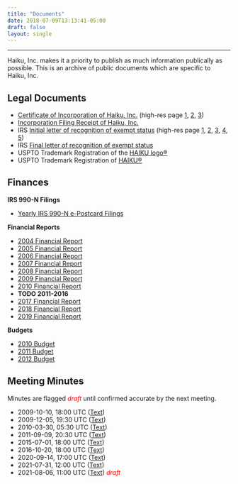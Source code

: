 ```yaml
---
title: "Documents"
date: 2018-07-09T13:13:41-05:00
draft: false
layout: single
---
```


----

Haiku, Inc. makes it a priority to publish as much information publically as possible. This is an archive of public documents which are specific to Haiku, Inc.

## Legal Documents

* [Certificate of Incorporation of Haiku, Inc.](/docs/haiku-inc_NY-DOS-Certificate-of-Incorporation.pdf) (high-res page [1](/docs/haiku-inc_NY-DOS-Certificate-of-Incorporation-p1-of-3.jpg), [2](/docs/haiku-inc_NY-DOS-Certificate-of-Incorporation-p2-of-3.jpg), [3](/docs/haiku-inc_NY-DOS-Certificate-of-Incorporation-p3-of-3.jpg))
* [Incorporation Filing Receipt of Haiku, Inc.](/docs/haiku-inc_NY-DOS-incorporation_receipt.jpg)
* IRS [Initial letter of recognition of exempt status](/docs/haiku-inc_irs-recognition-of-exemption.pdf) (high-res page [1](/docs/haiku-inc_irs-recognition-of-exemption-pg1-of-5.jpg), [2](/docs/haiku-inc_irs-recognition-of-exemption-pg2-of-5.jpg), [3](/docs/haiku-inc_irs-recognition-of-exemption-pg3-of-5.jpg), [4](/docs/haiku-inc_irs-recognition-of-exemption-pg4-of-5.jpg), [5](/docs/haiku-inc_irs-recognition-of-exemption-pg5-of-5.jpg))
* IRS [Final letter of recognition of exempt status](/docs/haiku-inc_irs_final-letter-of-determination.pdf)
* USPTO Trademark Registration of the [HAIKU logo&reg;](/docs/haiku_inc-uspto-registration_certificate-85093759.pdf)
* USPTO Trademark Registration of [HAIKU&reg;](/docs/haiku_inc-uspto-registration_certificate-85181779.pdf)

## Finances

**IRS 990-N Filings**

* [Yearly IRS 990-N e-Postcard Filings](https://apps.irs.gov/app/eos/detailsPage?ein=200105056&name=HAIKU%20INC&city=Boynton%20beach&state=FL&countryAbbr=US&type=ePostSearch)

**Financial Reports**

* [2004 Financial Report](/docs/haiku_inc-financial-report-2004.pdf)
* [2005 Financial Report](/docs/haiku_inc-financial-report-2005.pdf)
* [2006 Financial Report](/docs/haiku_inc-financial-report-2006.pdf)
* [2007 Financial Report](/docs/haiku_inc-financial-report-2007.pdf)
* [2008 Financial Report](/docs/haiku_inc-financial-report-2008.pdf)
* [2009 Financial Report](/docs/haiku_inc-financial-report-2009.pdf)
* [2010 Financial Report](/docs/haiku_inc-financial-report-2010.pdf)
* **TODO 2011-2016**
* [2017 Financial Report](/docs/haiku_inc-financial-report-2017.pdf)
* [2018 Financial Report](/docs/haiku_inc-financial-report-2018.pdf)
* [2019 Financial Report](/docs/haiku_inc-financial-report-2019.pdf)

**Budgets**

* [2010 Budget](/docs/haiku_inc-budget-2010.pdf)
* [2011 Budget](/docs/haiku_inc-budget-2011.pdf)
* [2012 Budget](/docs/haiku_inc-budget-2012.pdf)

## Meeting Minutes

Minutes are flagged <span style="color: red;"><i>draft</i></span> until confirmed accurate by the next meeting.

* 2009-10-10, 18:00 UTC ([Text](https://haiku-inc.org/docs/haiku-inc.meetings.2009-10-10-1800.txt))
* 2009-12-05, 19:30 UTC ([Text](https://haiku-inc.org/docs/haiku-inc.meetings.2009-12-05-1930.txt))
* 2010-03-30, 05:30 UTC ([Text](https://haiku-inc.org/docs/haiku-inc.meetings.2010-03-30-0530.txt))
* 2011-09-09, 20:30 UTC ([Text](https://haiku-inc.org/docs/haiku-inc.meetings.2011-09-10-2030.txt))
* 2015-07-01, 18:00 UTC ([Text](https://haiku-inc.org/docs/haiku-inc.meetings.2015-07-01-1800.txt))
* 2016-10-20, 18:00 UTC ([Text](https://haiku-inc.org/docs/haiku-inc.meetings.2016-10-20-0830.txt))
* 2020-09-14, 17:00 UTC ([Text](https://haiku-inc.org/docs/haiku-inc.meetings.2020-09-14-1900.txt))
* 2021-07-31, 12:00 UTC ([Text](https://haiku-inc.org/docs/haiku-inc.meetings.2021-07-31-1200.txt))
* 2021-08-06, 11:00 UTC ([Text](https://haiku-inc.org/docs/haiku-inc.meetings.2021-08-06-1100.txt)) <span style="color: red;"><i>draft</i></span>
